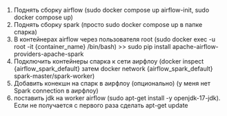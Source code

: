 1) Поднять сборку airflow (sudo docker compose up  airflow-init, sudo docker compose up)
2) Поднять сборку spark (просто sudo docker compose up в папке спарка)
3) В контейнерах airflow через пользователя root (sudo docker exec -u root -it {container_name} /bin/bash) >> sudo pip install apache-airflow-providers-apache-spark
4) Подключить контейнеры спарка к сети аирфлоу (docker inspect {airflow_spark_default} затем docker network {airflow_spark_default} spark-master/spark-worker)
5) Добавить конекшн на спарк в аирфлоу (опционально) (у меня нет Spark connection в аирфлоу)
6) поставить jdk на worker airflow (sudo apt-get install -y openjdk-17-jdk). Если не получается с первого раза сделать apt-get update
